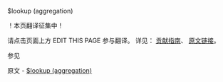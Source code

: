  $lookup (aggregation)

 ！本页翻译征集中！

请点击页面上方 EDIT THIS PAGE 参与翻译。
详见：
[贡献指南]( https://github.com/whaleal/MongoDB-Manual-zh/blob/master/CONTRIBUTING.md )、
[原文链接](  https://docs.mongodb.com/manual/reference/operator/aggregation/lookup/  )。

 参见

原文 - [$lookup (aggregation)]( https://docs.mongodb.com/manual/reference/operator/aggregation/lookup/ )

